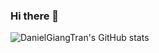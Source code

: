### Hi there 👋




![DanielGiangTran's GitHub stats](https://github-readme-stats.vercel.app/api?username=DanielGiangTran&count_private=true&show_icons=true&theme=vue-dark)


